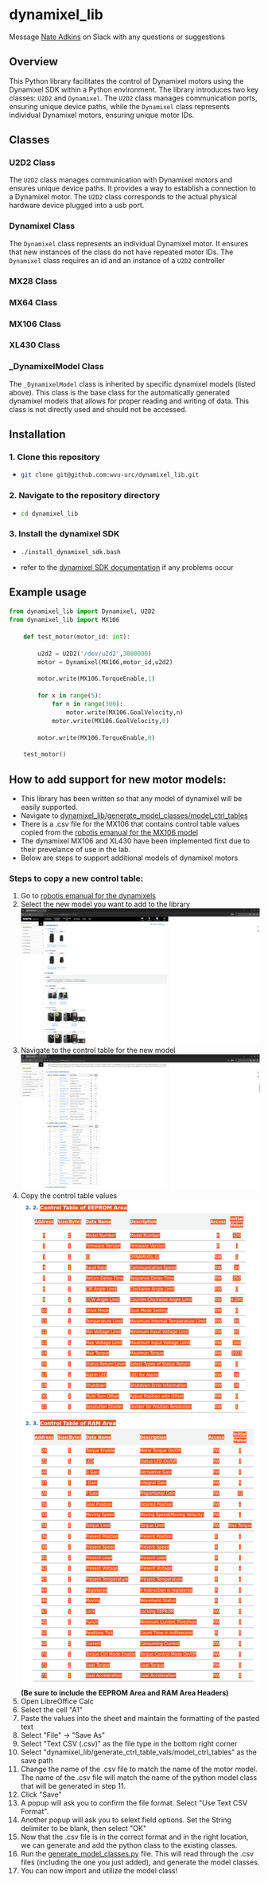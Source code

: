 # dynamixel_lib

Message [Nate Adkins](mailto:npa00003@mix.wvu.edu) on Slack with any questions or suggestions

## Overview

This Python library facilitates the control of Dynamixel motors using the Dynamixel SDK within a Python environment. The library introduces two key classes: `U2D2` and `Dynamixel`. The `U2D2` class manages communication ports, ensuring unique device paths, while the `Dynamixel` class represents individual Dynamixel motors, ensuring unique motor IDs.

## Classes

### U2D2 Class

The `U2D2` class manages communication with Dynamixel motors and ensures unique device paths. It provides a way to establish a connection to a Dynamixel motor. The `U2D2` class corresponds to the actual physical hardware device plugged into a usb port.

### Dynamixel Class

The `Dynamixel` class represents an individual Dynamixel motor. It ensures that new instances of the class do not have repeated motor IDs. The `Dynamixel` class requires an id and an instance of a `U2D2` controller

### MX28 Class

### MX64 Class 

### MX106 Class 

### XL430 Class 

### _DynamixelModel Class

The `_DynamixelModel` class is inherited by specific dynamixel models (listed above). This class is the base class for the automatically generated dynamixel models that allows for proper reading and writing of data. This class is not directly used and should not be accessed.

## Installation 

### 1. Clone this repository
- ```bash
  git clone git@github.com:wvu-urc/dynamixel_lib.git
  ```
### 2. Navigate to the repository directory 
- ```bash
  cd dynamixel_lib
  ```
### 3. Install the dynamixel SDK 
- ```bash 
  ./install_dynamixel_sdk.bash
  ```
- refer to the [dynamixel SDK documentation](https://emanual.robotis.com/docs/en/software/dynamixel/dynamixel_sdk/overview/) if any problems occur

## Example usage

```python
from dynamixel_lib import Dynamixel, U2D2
from dynamixel_lib import MX106

    def test_motor(motor_id: int):
        
        u2d2 = U2D2('/dev/u2d2',3000000)
        motor = Dynamixel(MX106,motor_id,u2d2)
        
        motor.write(MX106.TorqueEnable,1)

        for x in range(5):
            for n in range(300):
                motor.write(MX106.GoalVelocity,n)
            motor.write(MX106.GoalVelocity,0)

        motor.write(MX106.TorqueEnable,0)

    test_motor()
```

## How to add support for new motor models:
- This library has been written so that any model of dynamixel will be easily supported.
- Navigate to [dynamixel_lib/generate_model_classes/model_ctrl_tables](dynamixel_lib/generate_model_classes/model_ctrl_tables)
- There is a .csv file for the MX106 that contains control table values copied from the [robotis emanual for the MX106 model](https://emanual.robotis.com/docs/en/dxl/mx/mx-106/)
- The dynamixel MX106 and XL430 have been implemented first due to their prevelance of use in the lab.
- Below are steps to support additional models of dynamixel motors 

### Steps to copy a new control table:
1.  Go to [robotis emanual for the dynamixels](https://emanual.robotis.com/docs/en/dxl)
2.  Select the new model you want to add to the library
  ![](readme_images/dxl_product_page.png)
3. Navigate to the control table for the new model
  ![](readme_images/example_product_page.png)
4. Copy the control table values
  ![](readme_images/highlighted_example_ctrl_table.png)
  **(Be sure to include the EEPROM Area and RAM Area Headers)**
5. Open LibreOffice Calc
6. Select the cell "A1"
7. Paste the values into the sheet and maintain the formatting of the pasted text 
8. Select "File" -> "Save As" 
9. Select "Text CSV (.csv)" as the file type in the bottom right corner
10. Select "dynamixel_lib/generate_ctrl_table_vals/model_ctrl_tables" as the save path
11. Change the name of the .csv file to match the name of the motor model. The name of the .csv file will match the name of the python model class that will be generated in step 11.
12. Click "Save"
13. A popup will ask you to confirm the file format. Select "Use Text CSV Format".
14. Another popup will ask you to selext field options. Set the String delimiter to be blank, then select "OK"
12. Now that the .csv file is in the correct format and in the right location, we can generate and add the python class to the existing classes. 
13. Run the [generate_model_classes.py](dynamixel_lib/generate_model_classes/generate_model_classes.py) file. This will read through the .csv files (including the one you just added), and generate the model classes. 
14. You can now import and utilize the model class!